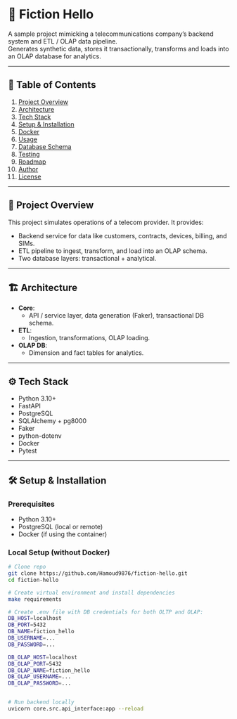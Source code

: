 # 📡 Fiction Hello

A sample project mimicking a telecommunications company’s backend system and ETL / OLAP data pipeline.  
Generates synthetic data, stores it transactionally, transforms and loads into an OLAP database for analytics.

---

## 📑 Table of Contents

1. [Project Overview](#project-overview)  
2. [Architecture](#architecture)  
3. [Tech Stack](#tech-stack)  
4. [Setup & Installation](#setup--installation)  
5. [Docker](#docker)  
6. [Usage](#usage)  
7. [Database Schema](#database-schema)  
8. [Testing](#testing)  
9. [Roadmap](#roadmap)  
10. [Author](#author)  
11. [License](#license)  

---

## 🚀 Project Overview

This project simulates operations of a telecom provider. It provides:

- Backend service for data like customers, contracts, devices, billing, and SIMs.  
- ETL pipeline to ingest, transform, and load into an OLAP schema.  
- Two database layers: transactional + analytical.  

---

## 🏗 Architecture

- **Core**:  
  - API / service layer, data generation (Faker), transactional DB schema.  
- **ETL**:  
  - Ingestion, transformations, OLAP loading.  
- **OLAP DB**:  
  - Dimension and fact tables for analytics.  

---

## ⚙️ Tech Stack

- Python 3.10+  
- FastAPI  
- PostgreSQL  
- SQLAlchemy + pg8000  
- Faker  
- python-dotenv  
- Docker  
- Pytest  

---

## 🛠 Setup & Installation

### Prerequisites

- Python 3.10+  
- PostgreSQL (local or remote)  
- Docker (if using the container)  

### Local Setup (without Docker)

```bash
# Clone repo
git clone https://github.com/Hamoud9876/fiction-hello.git
cd fiction-hello

# Create virtual environment and install dependencies
make requirements

# Create .env file with DB credentials for both OLTP and OLAP:
DB_HOST=localhost
DB_PORT=5432
DB_NAME=fiction_hello
DB_USERNAME=...
DB_PASSWORD=...

DB_OLAP_HOST=localhost
DB_OLAP_PORT=5432
DB_OLAP_NAME=fiction_hello
DB_OLAP_USERNAME=...
DB_OLAP_PASSWORD=...


# Run backend locally
uvicorn core.src.api_interface:app --reload
